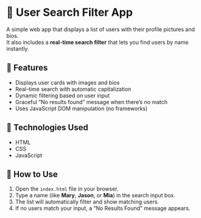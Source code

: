 # 👤 User Search Filter App

A simple web app that displays a list of users with their profile pictures and bios.  
It also includes a **real-time search filter** that lets you find users by name instantly.

## 🎯 Features
- Displays user cards with images and bios  
- Real-time search with automatic capitalization  
- Dynamic filtering based on user input  
- Graceful “No results found” message when there’s no match  
- Uses JavaScript DOM manipulation (no frameworks)

## 🧩 Technologies Used
- HTML  
- CSS  
- JavaScript  

## 🚀 How to Use
1. Open the `index.html` file in your browser.  
2. Type a name (like **Mary**, **Jason**, or **Mia**) in the search input box.  
3. The list will automatically filter and show matching users.  
4. If no users match your input, a “No Results Found” message appears.


